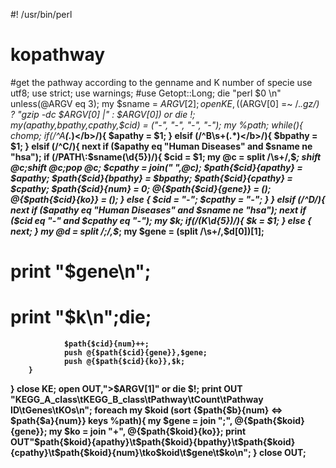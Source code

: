 #! /usr/bin/perl
# kopathway
#get the pathway according to the genname and K number of specie
use utf8;
use strict;
use warnings;
#use Getopt::Long;
die "perl $0 <kegg> <out> <shortname>\n" unless(@ARGV eq 3);
my $sname = $ARGV[2];
open KE,(($ARGV[0] =~ /.*\.gz/) ? "gzip -dc $ARGV[0] |" : $ARGV[0]) or die $!;
my ($apathy,$bpathy,$cpathy,$cid) = ("-", "-", "-", "-");
my %path;
while(<KE>){
        chomp;
        if(/^A<b>(.*)<\/b>/){
                $apathy = $1;
        } elsif (/^B\s+<b>(.*)<\/b>/){
                $bpathy = $1;
        } elsif (/^C/){
                next if ($apathy eq "Human Diseases" and $sname ne "hsa");
                if (/PATH\:$sname(\d{5})/){
                        $cid = $1;
                        my @c = split /\s+/,$_;
                        shift @c;shift @c;pop @c;
                        $cpathy = join(" ",@c);
                        $path{$cid}{apathy} = $apathy;
                        $path{$cid}{bpathy} = $bpathy;
                        $path{$cid}{cpathy} = $cpathy;
                        $path{$cid}{num} = 0;
                        @{$path{$cid}{gene}} = ();
                        @{$path{$cid}{ko}} = ();
                } else {
                        $cid = "-";
                        $cpathy = "-";
                }
        } elsif (/^D/){
                next if ($apathy eq "Human Diseases" and $sname ne "hsa");
                next if ($cid eq "-" and $cpathy eq "-");
                my $k;
                if(/(K\d{5})/){
                        $k = $1;
                } else {
                        next;
                }
                my @d = split /;/,$_;
                my $gene = (split /\s+/,$d[0])[1];
#               print "$gene\n";
#               print "$k\n";die;
                $path{$cid}{num}++;
                push @{$path{$cid}{gene}},$gene;
                push @{$path{$cid}{ko}},$k;
        }
}
close KE;
open OUT,">$ARGV[1]" or die $!;
print OUT "KEGG_A_class\tKEGG_B_class\tPathway\tCount\tPathway ID\tGenes\tKOs\n";
foreach my $koid (sort {$path{$b}{num} <=> $path{$a}{num}} keys %path){
        my $gene = join ";", @{$path{$koid}{gene}};
        my $ko = join "+", @{$path{$koid}{ko}};
        print OUT"$path{$koid}{apathy}\t$path{$koid}{bpathy}\t$path{$koid}{cpathy}\t$path{$koid}{num}\tko$koid\t$gene\t$ko\n";
}
close OUT;
